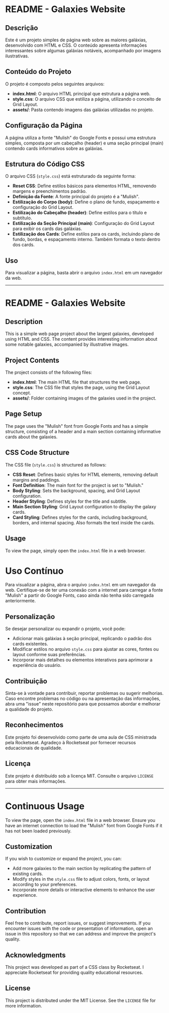 # README - Galaxies Website

## Descrição

Este é um projeto simples de página web sobre as maiores galáxias, desenvolvido com HTML e CSS. O conteúdo apresenta informações interessantes sobre algumas galáxias notáveis, acompanhado por imagens ilustrativas.

## Conteúdo do Projeto

O projeto é composto pelos seguintes arquivos:

- **index.html**: O arquivo HTML principal que estrutura a página web.
- **style.css**: O arquivo CSS que estiliza a página, utilizando o conceito de Grid Layout.
- **assets/**: Pasta contendo imagens das galáxias utilizadas no projeto.

## Configuração da Página

A página utiliza a fonte "Mulish" do Google Fonts e possui uma estrutura simples, composta por um cabeçalho (header) e uma seção principal (main) contendo cards informativos sobre as galáxias.

## Estrutura do Código CSS

O arquivo CSS (`style.css`) está estruturado da seguinte forma:

- **Reset CSS**: Define estilos básicos para elementos HTML, removendo margens e preenchimentos padrão.
- **Definição da Fonte**: A fonte principal do projeto é a "Mulish".
- **Estilização do Corpo (body)**: Define o plano de fundo, espaçamento e configuração do Grid Layout.
- **Estilização do Cabeçalho (header)**: Define estilos para o título e subtítulo.
- **Estilização da Seção Principal (main)**: Configuração do Grid Layout para exibir os cards das galáxias.
- **Estilização dos Cards**: Define estilos para os cards, incluindo plano de fundo, bordas, e espaçamento interno. Também formata o texto dentro dos cards.

## Uso

Para visualizar a página, basta abrir o arquivo `index.html` em um navegador da web.

---

# README - Galaxies Website

## Description

This is a simple web page project about the largest galaxies, developed using HTML and CSS. The content provides interesting information about some notable galaxies, accompanied by illustrative images.

## Project Contents

The project consists of the following files:

- **index.html**: The main HTML file that structures the web page.
- **style.css**: The CSS file that styles the page, using the Grid Layout concept.
- **assets/**: Folder containing images of the galaxies used in the project.

## Page Setup

The page uses the "Mulish" font from Google Fonts and has a simple structure, consisting of a header and a main section containing informative cards about the galaxies.

## CSS Code Structure

The CSS file (`style.css`) is structured as follows:

- **CSS Reset**: Defines basic styles for HTML elements, removing default margins and paddings.
- **Font Definition**: The main font for the project is set to "Mulish."
- **Body Styling**: Sets the background, spacing, and Grid Layout configuration.
- **Header Styling**: Defines styles for the title and subtitle.
- **Main Section Styling**: Grid Layout configuration to display the galaxy cards.
- **Card Styling**: Defines styles for the cards, including background, borders, and internal spacing. Also formats the text inside the cards.

## Usage

To view the page, simply open the `index.html` file in a web browser.

# Uso Contínuo

Para visualizar a página, abra o arquivo `index.html` em um navegador da web. Certifique-se de ter uma conexão com a internet para carregar a fonte "Mulish" a partir do Google Fonts, caso ainda não tenha sido carregada anteriormente.

## Personalização

Se desejar personalizar ou expandir o projeto, você pode:

- Adicionar mais galáxias à seção principal, replicando o padrão dos cards existentes.
- Modificar estilos no arquivo `style.css` para ajustar as cores, fontes ou layout conforme suas preferências.
- Incorporar mais detalhes ou elementos interativos para aprimorar a experiência do usuário.

## Contribuição

Sinta-se à vontade para contribuir, reportar problemas ou sugerir melhorias. Caso encontre problemas no código ou na apresentação das informações, abra uma "issue" neste repositório para que possamos abordar e melhorar a qualidade do projeto.

## Reconhecimentos

Este projeto foi desenvolvido como parte de uma aula de CSS ministrada pela Rocketseat. Agradeço à Rocketseat por fornecer recursos educacionais de qualidade.

## Licença

Este projeto é distribuído sob a licença MIT. Consulte o arquivo `LICENSE` para obter mais informações.

---

# Continuous Usage

To view the page, open the `index.html` file in a web browser. Ensure you have an internet connection to load the "Mulish" font from Google Fonts if it has not been loaded previously.

## Customization

If you wish to customize or expand the project, you can:

- Add more galaxies to the main section by replicating the pattern of existing cards.
- Modify styles in the `style.css` file to adjust colors, fonts, or layout according to your preferences.
- Incorporate more details or interactive elements to enhance the user experience.

## Contribution

Feel free to contribute, report issues, or suggest improvements. If you encounter issues with the code or presentation of information, open an issue in this repository so that we can address and improve the project's quality.

## Acknowledgments

This project was developed as part of a CSS class by Rocketseat. I appreciate Rocketseat for providing quality educational resources.

## License

This project is distributed under the MIT License. See the `LICENSE` file for more information.
